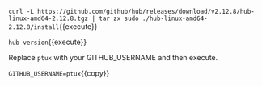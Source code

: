 `curl -L https://github.com/github/hub/releases/download/v2.12.8/hub-linux-amd64-2.12.8.tgz | tar zx
sudo ./hub-linux-amd64-2.12.8/install`{{execute}}

`hub version`{{execute}}

Replace `ptux` with your GITHUB_USERNAME and then execute.

`GITHUB_USERNAME=ptux`{{copy}}